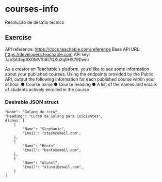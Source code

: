 # courses-info
Resolução de desafio técnico

## Exercise
API reference: https://docs.teachable.com/reference
Base API URL: https://developers.teachable.com
API key: 7JbSA3ep6XOMV3t8t7QXuXq9HS79Dwnr

As a creator on Teachable’s platform, you’d like to see some information about your published courses.
Using the endpoints provided by the Public API, output the following information for each published
course within your school:
● Course name
● Course heading
● A list of the names and emails of students actively enrolled in the course

### Desireble JSON struct

```
"Name": "Golang do zero",
"Heading": "Curso de Golang para iniciantes",
Alunos: [
    {
    	"Name": "Stephanie",
    	"Email": "steph@email.com",
    },
    {
    	"Name": "Bento",
    	"Email": "bento@email.com",
    },
    {
    	"Name": "Aluno1",
    	"Email": "aluno1@email.com",
    }
]
```

